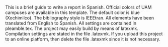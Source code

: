 This is a brief guide to write a report in Spanish. Official colors of UAM campuses are available in this template. The default color is blue (Xochimilco). The bibliography style is IEEEtran. All elements have been translated from English to Spanish. All settings are contained in pleamble.tex. The project may easily build by means of latexmk. Compilation settings are stated in the file .latexmk. If you upload this project to an online platform, then delete the file .latexmk since it is not necessary.
